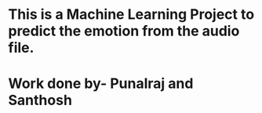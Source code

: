 # This is a Machine Learning Project to predict the emotion from the audio file.
# Work done by- Punalraj and Santhosh
